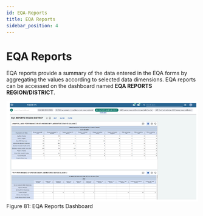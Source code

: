 ```yaml
---
id: EQA-Reports
title: EQA Reports
sidebar_position: 4
---
```




# EQA Reports

EQA reports provide a summary of the data entered in the EQA forms by aggregating the values according to selected data dimensions. EQA reports can be accessed on the dashboard named **EQA REPORTS REGION/DISTRICT**.

![alt text](<../../static/img/EQA Reports dashboard.PNG>)
Figure 81: EQA Reports Dashboard